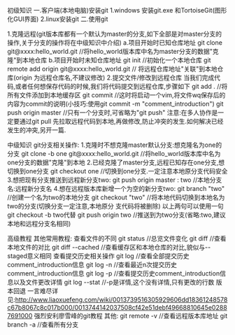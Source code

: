 初级知识
一.客户端(本地电脑)安装git
1.windows 安装git.exe 和TortoiseGit(图形化GUI界面)
2.linux安装git
二.使用git

1.克隆远程(git版本库都有一个默认为master的分支,如下全部是对master分支的操作,关于分支的操作将在中级知识中介绍)
a.项目开始时已知仓库地址
git clone git@xxxx:hello_world.git   //将hello_world版本库中名为master分支的数据"克隆"到本地仓库
b.项目开始时未知仓库地址
git init //初始化一个本地仓库
git remote add origin git@xxxx:hello_world.git  // 将远程仓库地址"关联"到本地仓库(origin 为远程仓库名,不建议修改)
2.提交文件/修改到远程仓库
当我们完成代码,或者任何想保存代码的时候,我们将代码提交到远程仓库,步骤如下
git add . //将所有文件添加到本地缓存区
git commit //这时将启动一个vim,将文件wq保存后的内容为commit的说明(小技巧:使用git commit -m "comment_introduction")
git push origin master //只有一个分支时,可省略为"git push"
注意:在多人协作是一定要通过git pull 先拉取远程代码到本地,再做修改,防止冲突的发生.如何解决已经发生的冲突,另开一篇.


中级知识
git分支相关操作:
1.克隆时不想克隆master默认分支:想克隆名为one的分支
git clone -b one git@xxxx:hello_world.git //将hello_world版本库中名为one分支的数据"克隆"到本地
2.已经克隆了master分支,远程已知存在one分支,想切换到one分支
git checkout one //切换到one分支.一定注意本地原分支代码安全
3.想把现有分支推送到远程新分支two:
git push origin master : two //本地分支名:远程新分支名
4.想在远程版本库新增一个为空的新分支two:
git branch "two" //创建一个名为two的本地分支
git checkout "two"  //将本地代码切换到本地名为two的分支(切换分支一定注意,本地原分		支代码将被删除)
以上两句可以使用一句git checkout -b two代替
git push origin two //推送到为two分支(省略:two,建议本地和远程分支名相同)


高级教程
其他常用教程:
查看文件的不同
git status //总览文件变化
git diff //查看本地文件的对比
git diff --cached //查看缓存区和本地仓库的对比,貌似与--staged意义相同
查看提交历史相关操作
git log //查看全部提交历史comment_introduction信息
git log -n //查看最近n次提交历史comment_introduction信息
git log -p //查看提交历史comment_introduction信息以及文件更改详情
git log --stat //-p是详情,这个没有详情,只有更改的行数
版本回退
一言难尽详见:http://www.liaoxuefeng.com/wiki/0013739516305929606dd18361248578c67b8067c8c017b000/0013744142037508cf42e51debf49668810645e02887691000
强烈安利廖雪峰的git教程
其他:
git remote -v //查看远程版本库地址
git branch -a //查看所有分支





